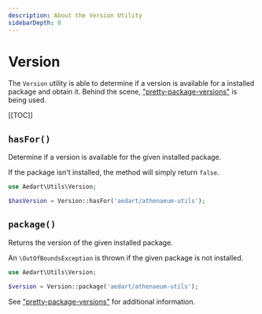 ```yaml
---
description: About the Version Utility
sidebarDepth: 0
---
```


# Version

The `Version` utility is able to determine if a version is available for a installed package and obtain it.
Behind the scene, ["pretty-package-versions"](https://packagist.org/packages/jean85/pretty-package-versions) is being used.

[[TOC]]

## `hasFor()`

Determine if a version is available for the given installed package.

If the package isn't installed, the method will simply return `false`.

```php
use Aedart\Utils\Version;

$hasVersion = Version::hasFor('aedart/athenaeum-utils'); 
```

## `package()`

Returns the version of the given installed package.

An `\OutOfBoundsException` is thrown if the given package is not installed.

```php
use Aedart\Utils\Version;

$version = Version::package('aedart/athenaeum-utils'); 
```

See ["pretty-package-versions"](https://packagist.org/packages/jean85/pretty-package-versions) for additional information. 
